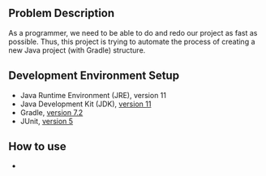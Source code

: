 
## Problem Description
As a programmer, we need to be able to do and redo our project as fast as possible. Thus, this project is trying to automate the process of creating a new Java project (with Gradle) structure.

## Development Environment Setup
- Java Runtime Environment (JRE), version 11
- Java Development Kit (JDK), [version 11]("https://www.oracle.com/java/technologies/downloads/#java11")
- Gradle, [version 7.2]("https://docs.gradle.org/7.2/userguide/userguide.html")
- JUnit, [version 5]("https://junit.org/junit5/#:~:text=JUnit%205%20is%20the%20next,its%20crowdfunding%20campaign%20on%20Indiegogo.")

## How to use
- 